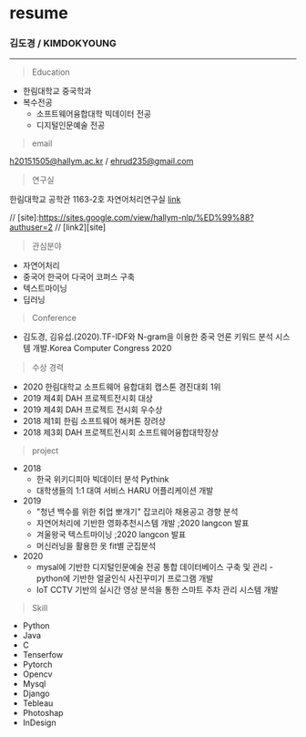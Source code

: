 
# resume
### 김도경 / KIMDOKYOUNG 
---

> Education
  - 한림대학교 중국학과
  - 복수전공 
    - 소프트웨어융합대학 빅데이터 전공
    - 디지털인문예술 전공
    
> email 

  h20151505@hallym.ac.kr / ehrud235@gmail.com

> 연구실  

  한림대학교 공학관 1163-2호 자연어처리연구실 [link](https://sites.google.com/view/hallym-nlp/%ED%99%88?authuser=2)
  
  // [site]:https://sites.google.com/view/hallym-nlp/%ED%99%88?authuser=2
  // [link2][site]
  

> 관심분야  
  - 자연어처리 
  - 중국어 한국어 다국어 코퍼스 구축  
  - 텍스트마이닝
  - 딥러닝 
  
> Conference
  - 김도경, 김유섭.(2020).TF-IDF와 N-gram을 이용한 중국 언론 키워드 분석 시스템 개발.Korea Computer Congress 2020

> 수상 경력 
  - 2020 한림대학교 소프트웨어 융합대회 캡스톤 경진대회 1위
  - 2019 제4회 DAH 프로젝트전시회 대상
  - 2019 제4회 DAH 프로젝트 전시회 우수상 
  - 2018 제1회 한림 소프트웨어 해커톤 장려상 
  - 2018 제3회 DAH 프로젝트전시회 소프트웨어융합대학장상 

> project  
- 2018
  - 한국 위키디피아 빅데이터 분석 Pythink 
  - 대학생들의 1:1 대여 서비스 HARU 어플리케이션 개발 
- 2019 
  - "청년 백수를 위한 취업 뽀개기" 잡코리아 채용공고 경향 분석
  - 자연어처리에 기반한 영화추천시스템 개발 ;2020 langcon 발표 
  - 겨울왕국 텍스트마이닝 ;2020 langcon 발표 
  - 머신러닝을 활용한 옷 fit별 군집분석 
- 2020  
  - mysal에 기반한 디지털인문예술 전공 통합 데이터베이스 구축 및 관리  - python에 기반한 얼굴인식 사진꾸미기 프로그램 개발
  - IoT CCTV 기반의 실시간 영상 분석을 통한 스마트 주차 관리 시스템 개발
 
 > Skill
 - Python
 - Java
 - C
 - Tenserfow
 - Pytorch
 - Opencv
 - Mysql
 - Django
 - Tebleau
 - Photoshap
 - InDesign
  

